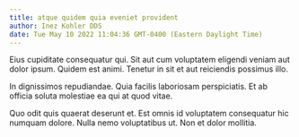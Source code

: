 ```yaml
---
title: atque quidem quia eveniet provident
author: Inez Kohler DDS
date: Tue May 10 2022 11:04:36 GMT-0400 (Eastern Daylight Time)
---
```

Eius cupiditate consequatur qui. Sit aut cum voluptatem eligendi veniam aut dolor ipsum. Quidem est animi. Tenetur in sit et aut reiciendis possimus illo.

 In dignissimos repudiandae. Quia facilis laboriosam perspiciatis. Et ab officia soluta molestiae ea qui at quod vitae.

 Quo odit quis quaerat deserunt et. Est omnis id voluptatem consequatur hic numquam dolore. Nulla nemo voluptatibus ut. Non et dolor mollitia.